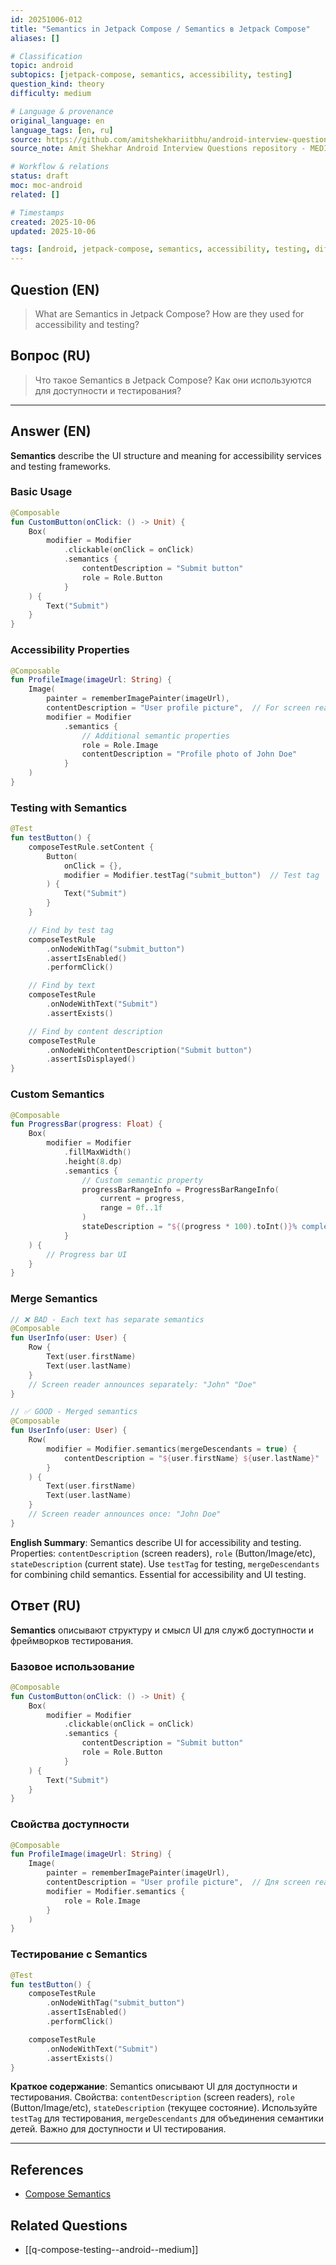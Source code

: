 ```yaml
---
id: 20251006-012
title: "Semantics in Jetpack Compose / Semantics в Jetpack Compose"
aliases: []

# Classification
topic: android
subtopics: [jetpack-compose, semantics, accessibility, testing]
question_kind: theory
difficulty: medium

# Language & provenance
original_language: en
language_tags: [en, ru]
source: https://github.com/amitshekhariitbhu/android-interview-questions
source_note: Amit Shekhar Android Interview Questions repository - MEDIUM priority

# Workflow & relations
status: draft
moc: moc-android
related: []

# Timestamps
created: 2025-10-06
updated: 2025-10-06

tags: [android, jetpack-compose, semantics, accessibility, testing, difficulty/medium]
---
```

## Question (EN)
> What are Semantics in Jetpack Compose? How are they used for accessibility and testing?
## Вопрос (RU)
> Что такое Semantics в Jetpack Compose? Как они используются для доступности и тестирования?

---

## Answer (EN)

**Semantics** describe the UI structure and meaning for accessibility services and testing frameworks.

### Basic Usage

```kotlin
@Composable
fun CustomButton(onClick: () -> Unit) {
    Box(
        modifier = Modifier
            .clickable(onClick = onClick)
            .semantics {
                contentDescription = "Submit button"
                role = Role.Button
            }
    ) {
        Text("Submit")
    }
}
```

### Accessibility Properties

```kotlin
@Composable
fun ProfileImage(imageUrl: String) {
    Image(
        painter = rememberImagePainter(imageUrl),
        contentDescription = "User profile picture",  // For screen readers
        modifier = Modifier
            .semantics {
                // Additional semantic properties
                role = Role.Image
                contentDescription = "Profile photo of John Doe"
            }
    )
}
```

### Testing with Semantics

```kotlin
@Test
fun testButton() {
    composeTestRule.setContent {
        Button(
            onClick = {},
            modifier = Modifier.testTag("submit_button")  // Test tag
        ) {
            Text("Submit")
        }
    }

    // Find by test tag
    composeTestRule
        .onNodeWithTag("submit_button")
        .assertIsEnabled()
        .performClick()

    // Find by text
    composeTestRule
        .onNodeWithText("Submit")
        .assertExists()

    // Find by content description
    composeTestRule
        .onNodeWithContentDescription("Submit button")
        .assertIsDisplayed()
}
```

### Custom Semantics

```kotlin
@Composable
fun ProgressBar(progress: Float) {
    Box(
        modifier = Modifier
            .fillMaxWidth()
            .height(8.dp)
            .semantics {
                // Custom semantic property
                progressBarRangeInfo = ProgressBarRangeInfo(
                    current = progress,
                    range = 0f..1f
                )
                stateDescription = "${(progress * 100).toInt()}% complete"
            }
    ) {
        // Progress bar UI
    }
}
```

### Merge Semantics

```kotlin
// ❌ BAD - Each text has separate semantics
@Composable
fun UserInfo(user: User) {
    Row {
        Text(user.firstName)
        Text(user.lastName)
    }
    // Screen reader announces separately: "John" "Doe"
}

// ✅ GOOD - Merged semantics
@Composable
fun UserInfo(user: User) {
    Row(
        modifier = Modifier.semantics(mergeDescendants = true) {
            contentDescription = "${user.firstName} ${user.lastName}"
        }
    ) {
        Text(user.firstName)
        Text(user.lastName)
    }
    // Screen reader announces once: "John Doe"
}
```

**English Summary**: Semantics describe UI for accessibility and testing. Properties: `contentDescription` (screen readers), `role` (Button/Image/etc), `stateDescription` (current state). Use `testTag` for testing, `mergeDescendants` for combining child semantics. Essential for accessibility and UI testing.

## Ответ (RU)

**Semantics** описывают структуру и смысл UI для служб доступности и фреймворков тестирования.

### Базовое использование

```kotlin
@Composable
fun CustomButton(onClick: () -> Unit) {
    Box(
        modifier = Modifier
            .clickable(onClick = onClick)
            .semantics {
                contentDescription = "Submit button"
                role = Role.Button
            }
    ) {
        Text("Submit")
    }
}
```

### Свойства доступности

```kotlin
@Composable
fun ProfileImage(imageUrl: String) {
    Image(
        painter = rememberImagePainter(imageUrl),
        contentDescription = "User profile picture",  // Для screen readers
        modifier = Modifier.semantics {
            role = Role.Image
        }
    )
}
```

### Тестирование с Semantics

```kotlin
@Test
fun testButton() {
    composeTestRule
        .onNodeWithTag("submit_button")
        .assertIsEnabled()
        .performClick()

    composeTestRule
        .onNodeWithText("Submit")
        .assertExists()
}
```

**Краткое содержание**: Semantics описывают UI для доступности и тестирования. Свойства: `contentDescription` (screen readers), `role` (Button/Image/etc), `stateDescription` (текущее состояние). Используйте `testTag` для тестирования, `mergeDescendants` для объединения семантики детей. Важно для доступности и UI тестирования.

---

## References
- [Compose Semantics](https://developer.android.com/jetpack/compose/semantics)

## Related Questions
- [[q-compose-testing--android--medium]]
